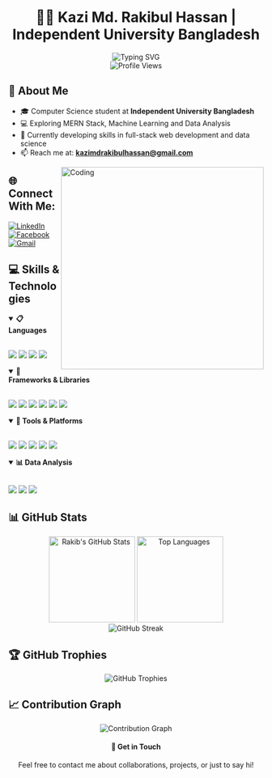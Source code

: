 # <div align="center">👨‍💻 Kazi Md. Rakibul Hassan | Independent University Bangladesh</div>

<div align="center">
  <img src="https://readme-typing-svg.herokuapp.com?font=Fira+Code&size=25&duration=3000&pause=1000&center=true&vCenter=true&width=600&lines=Computer+Science+Student;Learning+MERN+Stack;Learning+Data+Analysis;Welcome+to+my+Profile!&color=000000&background=FFFFFF" alt="Typing SVG" />
</div>

<div align="center">
  <img src="https://komarev.com/ghpvc/?username=kazimdrakibulhassan&style=flat-square&color=brightgreen" alt="Profile Views" />
</div>

## 🚀 About Me

- 🎓 Computer Science student at **Independent University Bangladesh**
- 💻 Exploring MERN Stack, Machine Learning and Data Analysis
- 🌱 Currently developing skills in full-stack web development and data science
- 📫 Reach me at: **kazimdrakibulhassan@gmail.com**

<img align="right" alt="Coding" width="400" src="https://user-images.githubusercontent.com/74038190/212284094-e50ceae2-de86-4dd6-9f9c-a3ebcb3ede9e.gif">

## 🌐 Connect With Me:

<div align="left">
  <a href="https://linkedin.com/in/kazi-rakib" target="_blank">
    <img src="https://img.shields.io/badge/LinkedIn-0077B5?style=for-the-badge&logo=linkedin&logoColor=white" alt="LinkedIn" />
  </a>
  <a href="https://facebook.com/trakib826" target="_blank">
    <img src="https://img.shields.io/badge/Facebook-1877F2?style=for-the-badge&logo=facebook&logoColor=white" alt="Facebook" />
  </a>
  <a href="mailto:kazimdrakibulhassan@gmail.com" target="_blank">
    <img src="https://img.shields.io/badge/Gmail-D14836?style=for-the-badge&logo=gmail&logoColor=white" alt="Gmail" />
  </a>
</div>

## 💻 Skills & Technologies

<details open>
  <summary><b>📋 Languages</b></summary>
  <br/>
  <p align="left">
    <img src="https://img.shields.io/badge/JavaScript-F7DF1E?style=for-the-badge&logo=javascript&logoColor=black" />
    <img src="https://img.shields.io/badge/Python-3776AB?style=for-the-badge&logo=python&logoColor=white" />
    <img src="https://img.shields.io/badge/HTML5-E34F26?style=for-the-badge&logo=html5&logoColor=white" />
    <img src="https://img.shields.io/badge/CSS3-1572B6?style=for-the-badge&logo=css3&logoColor=white" />
  </p>
</details>

<details open>
  <summary><b>🧰 Frameworks & Libraries</b></summary>
  <br/>
  <p align="left">
    <img src="https://img.shields.io/badge/React-20232A?style=for-the-badge&logo=react&logoColor=61DAFB" />
    <img src="https://img.shields.io/badge/Node.js-339933?style=for-the-badge&logo=nodedotjs&logoColor=white" />
    <img src="https://img.shields.io/badge/Tailwind_CSS-38B2AC?style=for-the-badge&logo=tailwind-css&logoColor=white" />
    <img src="https://img.shields.io/badge/React_Router-CA4245?style=for-the-badge&logo=react-router&logoColor=white" />
    <img src="https://img.shields.io/badge/Vite-646CFF?style=for-the-badge&logo=vite&logoColor=white" />
    <img src="https://img.shields.io/badge/React%20Hook%20Form-EC5990?style=for-the-badge&logo=reacthookform&logoColor=white" />
  </p>
</details>

<details open>
  <summary><b>🔧 Tools & Platforms</b></summary>
  <br/>
  <p align="left">
    <img src="https://img.shields.io/badge/NPM-CB3837?style=for-the-badge&logo=npm&logoColor=white" />
    <img src="https://img.shields.io/badge/Git-F05032?style=for-the-badge&logo=git&logoColor=white" />
    <img src="https://img.shields.io/badge/Netlify-00C7B7?style=for-the-badge&logo=netlify&logoColor=white" />
    <img src="https://img.shields.io/badge/Anaconda-44A833?style=for-the-badge&logo=anaconda&logoColor=white" />
    <img src="https://img.shields.io/badge/VS_Code-007ACC?style=for-the-badge&logo=visual-studio-code&logoColor=white" />
  </p>
</details>

<details open>
  <summary><b>📊 Data Analysis</b></summary>
  <br/>
  <p align="left">
    <img src="https://img.shields.io/badge/NumPy-013243?style=for-the-badge&logo=numpy&logoColor=white" />
    <img src="https://img.shields.io/badge/Pandas-150458?style=for-the-badge&logo=pandas&logoColor=white" />
    <img src="https://img.shields.io/badge/Matplotlib-ffffff?style=for-the-badge&logo=Matplotlib&logoColor=black" />
  </p>
</details>

## 📊 GitHub Stats

<div align="center">
  <img src="https://github-readme-stats.vercel.app/api?username=kazi-md-rakibul&show_icons=true&theme=buefy&hide_border=false&count_private=true" alt="Rakib's GitHub Stats" height="170" />
  <img src="https://github-readme-stats.vercel.app/api/top-langs/?username=kazi-md-rakibul&layout=compact&theme=buefy&hide_border=false" alt="Top Languages" height="170" />
</div>

<div align="center">
  <img src="https://github-readme-streak-stats.herokuapp.com/?user=kazi-md-rakibul&theme=buefy&hide_border=false" alt="GitHub Streak" />
</div>


## 🏆 GitHub Trophies

<div align="center">
  <img src="https://github-profile-trophy.vercel.app/?username=kazi-md-rakibul&theme=flat&no-frame=false&margin-w=15&margin-h=15&column=7" alt="GitHub Trophies" />
</div>

## 📈 Contribution Graph

<div align="center">
  <img src="https://github-readme-activity-graph.vercel.app/graph?username=kazi-md-rakibul&theme=minimal&hide_border=false" alt="Contribution Graph" />
</div>


<div align="center">
  <h4>💬 Get in Touch</h4>
  <p>Feel free to contact me about collaborations, projects, or just to say hi!</p>
</div>

<!-- SEO Keywords -->
<!-- Kazi Md. Rakibul Hassan, kazi-md-rakibul, Software Developer, Web Developer, Data Analyst, Machine Learning, AI, Computer Science, Independent University Bangladesh, React Developer, JavaScript Developer, Python Developer -->
